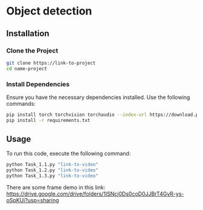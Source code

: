 # Object detection

## Installation
### Clone the Project

```bash
git clone https://link-to-project
cd name-project
```

### Install Dependencies

Ensure you have the necessary dependencies installed. Use the following commands:

```bash
pip install torch torchvision torchaudio --index-url https://download.pytorch.org/whl/cu118
pip install -r requirements.txt
```

## Usage
To run this code, execute the following command:

```bash
python Task_1.1.py "link-to-video"
python Task_1.2.py "link-to-video"
python Task_1.3.py "link-to-video"
```

There are some frame demo in this link: https://drive.google.com/drive/folders/1ISNcj0Ds0coD0JJBrT4GyR-ys-oSpKUi?usp=sharing



